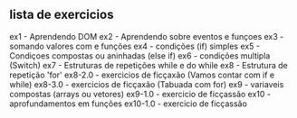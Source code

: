## lista de exercicios


ex1 - Aprendendo DOM
ex2 - Aprendendo sobre eventos e funçoes
ex3 - somando valores com <!--<input>--> e funções
ex4 - condições (if) simples
ex5 - Condiçoes compostas  ou aninhadas (else if)
ex6 - condições multipla (Switch)
ex7 - Estruturas de repetições while e do while
ex8 - Estrutura de repetição 'for'
ex8-2.0 - exercicios de ficçaxão (Vamos contar com if e while)
ex8-3.0 - exercicios de ficçaxão (Tabuada com for)
ex9 - variaveis compostas (arrays ou vetores)
ex9-1.0 - exercicio de ficçassão
ex10 - aprofundamentos em funções 
ex10-1.0 - exercicio de ficçassão